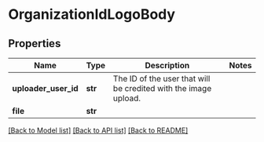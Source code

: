 # OrganizationIdLogoBody

## Properties
Name | Type | Description | Notes
------------ | ------------- | ------------- | -------------
**uploader_user_id** | **str** | The ID of the user that will be credited with the image upload. | 
**file** | **str** |  | 

[[Back to Model list]](../README.md#documentation-for-models) [[Back to API list]](../README.md#documentation-for-api-endpoints) [[Back to README]](../README.md)


